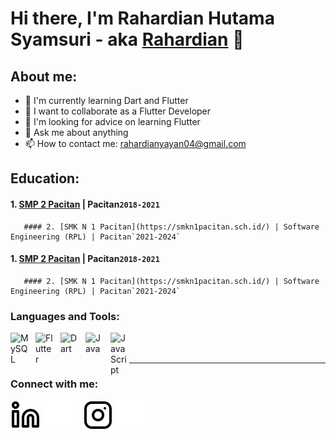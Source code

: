 # Hi there, I'm Rahardian Hutama Syamsuri - aka [Rahardian](https://www.linkedin.com/in/rahardian-hutama-syamsuri-996a94267/) 👋
## About me:
- 🌱 I'm currently learning Dart and Flutter
- 👯 I want to collaborate as a Flutter Developer
- 🤔 I'm looking for advice on learning Flutter
- 💬 Ask me about anything
- 📫 How to contact me: rahardianyayan04@gmail.com

## Education:

#### 1. [SMP 2 Pacitan](https://smpn2pacitan.sch.id/) | Pacitan`2018-2021`
       #### 2. [SMK N 1 Pacitan](https://smkn1pacitan.sch.id/) | Software Engineering (RPL) | Pacitan`2021-2024`
#### 1. [SMP 2 Pacitan](https://smpn2pacitan.sch.id/) | Pacitan`2018-2021`
       #### 2. [SMK N 1 Pacitan](https://smkn1pacitan.sch.id/) | Software Engineering (RPL) | Pacitan`2021-2024`


### Languages and Tools:

[<img align="left" alt="MySQL" width="30px" src="https://cdn.jsdelivr.net/gh/devicons/devicon/icons/mysql/mysql-original.svg" style="padding-right:10px;" />][webdev]
[<img align="left" alt="Flutter" width="30px" src="https://tse1.mm.bing.net/th?id=OIP.0S4tyeZ4Uh4F-C2piHQbWAHaD3&pid=Api&P=0" style="padding-right:10px;" />][webdev]
[<img align="left" alt="Dart" width="30px" src="https://www.matawebsite.com/images/blog/328_apa_itu_bahasa_pemrograman_dart.png" style="padding-right:10px;" />][webdev]
[<img align="left" alt="Java" width="30px" src="https://upload.wikimedia.org/wikipedia/id/thumb/2/2e/Java_Logo.svg/800px-Java_Logo.svg.png" style="padding-right:10px;" />][webdev]
[<img align="left" alt="JavaScript" width="30px" src="https://img2.pngdownload.id/20180527/oio/kisspng-javascript-programming-language-ajax-5b0b285b692210.3071468515274578834306.jpg" style="padding-right:0px;" />][webdev]
<br />
<br />

---
### Connect with me:

[![website](./img/linkedin-light.svg)](https://www.linkedin.com/in/rahardian-hutama-syamsuri-996a94267/#gh-light-mode-only)
[![website](./img/linkedin-dark.svg)](https://www.linkedin.com/in/rahardian-hutama-syamsuri-996a94267/#gh-dark-mode-only)
&nbsp;&nbsp;
[![website](./img/instagram-light.svg)](https://www.instagram.com/rahardian__13/#gh-light-mode-only)
[![website](./img/instagram-dark.svg)](https://www.instagram.com/rahardian__13/#gh-dark-mode-only)



[webdev]: https://github.com/RahardianHutamaS/
